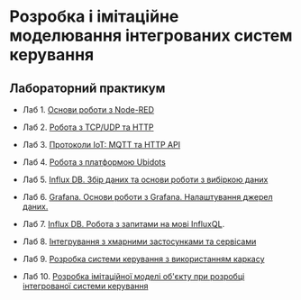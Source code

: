 # Розробка і імітаційне моделювання інтегрованих систем керування

## Лабораторний практикум

- Лаб 1. [Основи роботи з Node-RED](lab1_nodered.md)
- Лаб 2. [Робота з TCP/UDP та HTTP](lab2_tcphttp.md)
- Лаб 3. [Протоколи IoT: MQTT та HTTP API](lab3_mqttwebapi.md)
- Лаб 4. [Робота з платформою Ubidots](lab4_ubidots.md)
- Лаб 5. [Influx DB. Збір даних та основи роботи з вибіркою даних](lab_influx1.md) 
- Лаб 6. [Grafana. Основи роботи з Grafana. Налаштування джерел даних.](lab_grafana1.md)

- Лаб 7. [Influx DB. Робота з запитами на мові InfluxQL](lab_influx2.md).

- Лаб 8. [Інтегрування з хмарними застосунками та сервісами](lab8_integrate.md)
- Лаб 9. [Розробка системи керування з використанням каркасу](lab9_pacframework.md)  
- Лаб 10. [Розробка імітаційної моделі об'єкту при розробці інтегрованої системи керування](lab10_simul.md)  

